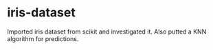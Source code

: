 # iris-dataset

Imported iris dataset from scikit and investigated it.
Also putted a KNN algorithm for predictions.
